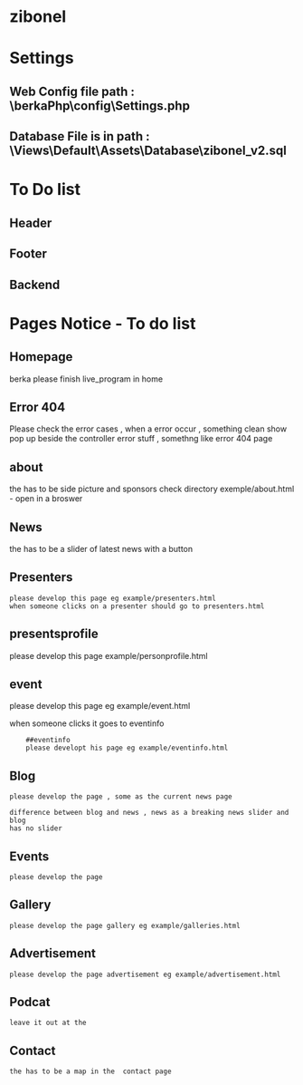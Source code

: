# zibonel

# Settings 
## Web Config file path : \berkaPhp\config\Settings.php

## Database File is in path : \Views\Default\Assets\Database\zibonel_v2.sql

# To Do list 

## Header 
## Footer 
## Backend 


# Pages Notice - To do list 

## Homepage
berka please finish live_program in home 


## Error 404
Please check the error cases , when a error occur , something 
clean show pop up beside the controller error stuff , somethng like 
error 404 page 

## about
the has to be side picture and sponsors check directory exemple/about.html - open in a broswer 

## News
   
   the has to be a slider of latest news with a button
 
## Presenters 
    please develop this page eg example/presenters.html  
    when someone clicks on a presenter should go to presenters.html
    
## presentsprofile 
   please develop this page example/personprofile.html
    
## event
 
 please develop this page eg example/event.html
 
 when someone clicks it goes to eventinfo
 
        ##eventinfo
        please developt his page eg example/eventinfo.html 
   
 ##  Blog
 
    please develop the page , some as the current news page 
    
    difference between blog and news , news as a breaking news slider and blog
    has no slider 
   
 ## Events 
    please develop the page 
    
  ## Gallery 
    please develop the page gallery eg example/galleries.html
  ## Advertisement 
    please develop the page advertisement eg example/advertisement.html
    
  ## Podcat
    leave it out at the 
    
   ## Contact 
    the has to be a map in the  contact page
